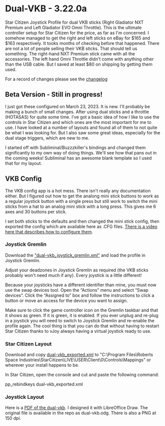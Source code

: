 # Dual-VKB - 3.22.0a
Star Citizen Joystick Profile for dual VKB sticks (Right Gladiator NXT Premium and Left Gladiator EVO Omni Throttle). This is the ultimate controller setup for Star Citizen for the price, as far as I'm concerned. I somehow managed to get the right and left sticks on eBay for $165 and $163 respectively. It tooks months of checking before that happened. There are not a lot of people selling their VKB sticks. That should tell us something. The right-hand NXT Premium stick came with all the accessories. The left hand Omni Throttle didn't come with anything other than the USB cable. But I saved at least $80 on shipping by getting them used.  

For a record of changes please see the [changelog](./changelog.md)

## Beta Version - Still in progress!
I just got these configured on March 23, 2023. It is new. I'll probably be making a bunch of small changes. After using dual sticks and a throttle (HOTASAS) for quite some time. I've got a basic idea of how I like to use the controls in Star Citizen and which ones are the most important for me to use. I have looked at a number of layouts and found all of them to not quite be what I was looking for. But I also saw some great ideas, especially for the dual stage triggers, which are new to me. 

I started off with Subliminal/Buzzzkiller's bindings and changed them significantly to my own way of doing things. We'll see how that pans out in the coming weeks! Subliminal has an awesome blank template so I used that for my layout. 

## VKB Config
The VKB config app is a hot mess. There isn't really any documentation either. But I figured out how to get the analong mini stick buttons to work as a regular joystick button with a single press but still work to switch the mini sticks from a hat to an analog mini stick with a long press. This gives me 6 axes and 30 buttons per stick. 

I set both sticks to the defaults and then changed the mini stick config, then exported the config which are available here as .CFG files. [There is a video here that describes how to configure them](https://youtu.be/fidQmVGsvZQ?t=542).

### Joystick Gremlin

Download the ["dual-vkb_joystick_gremlin.xml"](./dual-vkb_joystick_gremlin.xml) and load the profile in Joystick Gremlin. 

Adjust your deadzones in Joystick Gremlin as required (the VKB sticks probably won't need much if any). Every joystick is a little different!

Because your joysticks have a different identifier than mine, you must now use the swap devices tool. Open the “Actions” menu and select “Swap devices”. Click the “Assigned to” box and follow the instructions to click a button or move an access for the device you want to assign. 

Make sure to click the game controller icon on the Gremlin taskbar and that it shows as green. If it is green, it is enabled. If you ever unplug and re-plug in a joystick you will need to switch to Joystick Gremlin and re-enable the profile again. The cool thing is that you can do that without having to restart Star Citizen thanks to vJoy always having a virtual joystick ready to use.


### Star Citizen Layout

Download and copy [dual-vkb_exported.xml](./dual-vkb_exported.xml) to 
"C:\Program Files\Roberts Space Industries\StarCitizen\LIVE\USER\Client\0\Controls\Mappings" or wherever your install happens to be. 

In Star Citizen, open the console and cut and paste the following command:

pp_rebindkeys dual-vkb_exported.xml

### Joystick Layout
Here is a [PDF of the dual-vkb](./dual-vkb.pdf). I designed it with LibreOffice Draw. The original file is available in the repo as dual-vkb.odg. There is also a PNG at 150 dpi. 



